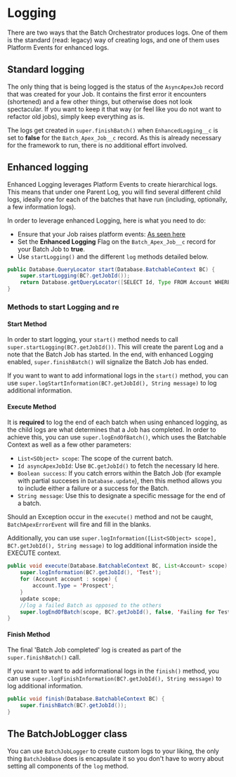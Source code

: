 # Logging

There are two ways that the Batch Orchestrator produces logs. One of them is the standard (read: legacy) way of creating logs, and one of them uses Platform Events for enhanced logs.

## Standard logging
The only thing that is being logged is the status of the `AsyncApexJob` record that was created for your Job. It contains the first error it encounters (shortened) and a few other things, but otherwise does not look spectacular. If you want to keep it that way (or feel like you do not want to refactor old jobs), simply keep everything as is.

The logs get created in `super.finishBatch()` when `EnhancedLogging__c` is set to **false** for the `Batch_Apex_Job__c` record. As this is already necessary for the framework to run, there is no additional effort involved.

## Enhanced logging
Enhanced Logging leverages Platform Events to create hierarchical logs. This means that under one Parent Log, you will find several different child logs, ideally one for each of the batches that have run (including, optionally, a few information logs).

In order to leverage enhanced Logging, here is what you need to do:

* Ensure that your Job raises platform events: [As seen here](code.md#additionally-when-using-enhanced-logging)
* Set the **Enhanced Logging** Flag on the `Batch_Apex_Job__c` record for your Batch Job to **true**.
* Use `startLogging()` and the different `log` methods detailed below.

``` java
public Database.QueryLocator start(Database.BatchableContext BC) {
    super.startLogging(BC?.getJobId());
    return Database.getQueryLocator([SELECT Id, Type FROM Account WHERE Type = '_BJS_Testing_']);
}
```


### Methods to start Logging and re
#### Start Method
In order to start logging, your `start()` method needs to call `super.startLogging(BC?.getJobId())`. This will create the parent Log and a note that the Batch Job has started. In the end, with enhanced Logging enabled, `super.finishBatch()` will signalize the Batch Job has ended.

If you want to want to add informational logs in the `start()` method, you can use `super.logStartInformation(BC?.getJobId(), String message)` to log additional information.
#### Execute Method

It is **required** to log the end of each batch when using enhanced logging, as the child logs are what determines that a Job has completed. In order to achieve this, you can use `super.logEndOfBatch()`, which uses the Batchable Context as well as a few other parameters:

* `List<SObject> scope`: The scope of the current batch.
* `Id asyncApexJobId`: Use `BC.getJobId()` to fetch the necessary Id here.
* `Boolean success`: If you catch errors within the Batch Job (for example with partial succeses in `Database.update`), then this method allows you to include either a failure or a success for the Batch.
* `String message`: Use this to designate a specific message for the end of a batch.

Should an Exception occur in the `execute()` method and not be caught, `BatchApexErrorEvent` will fire and fill in the blanks.

Additionally, you can use `super.logInformation([List<SObject> scope], BC?.getJobId(), String message)` to log additional information inside the EXECUTE context.

``` java
public void execute(Database.BatchableContext BC, List<Account> scope) {
    super.logInformation(BC?.getJobId(), 'Test');
    for (Account account : scope) {
        account.Type = 'Prospect';
    }
    update scope;
    //log a failed Batch as opposed to the others
    super.logEndOfBatch(scope, BC?.getJobId(), false, 'Failing for Test');
}
```

#### Finish Method

The final 'Batch Job completed' log is created as part of the `super.finishBatch()` call.

If you want to want to add informational logs in the `finish()` method, you can use `super.logFinishInformation(BC?.getJobId(), String message)` to log additional information.

```java
public void finish(Database.BatchableContext BC) {
    super.finishBatch(BC?.getJobId());
}
```

## The BatchJobLogger class

You can use `BatchJobLogger` to create custom logs to your liking, the only thing `BatchJobBase` does is encapsulate it so you don't have to worry about setting all components of the `log` method.
